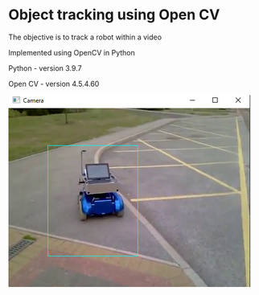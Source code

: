 # Object tracking using Open CV

The objective is to track a robot within a video
  
Implemented using OpenCV in Python
 
 Python - version 3.9.7
 
 Open CV - version 4.5.4.60

 ![This is an image](https://github.com/sanjeshhj/Object-tracking-OpenCV/blob/main/Demo.PNG)
